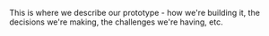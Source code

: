 This is where we describe our prototype - how we're building it, the decisions we're making, the challenges we're having, etc.
